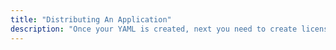 ```yaml
---
title: "Distributing An Application"
description: "Once your YAML is created, next you need to create licenses and install them. Here you'll find how to install, upgrade and distribute your application"
---
```

